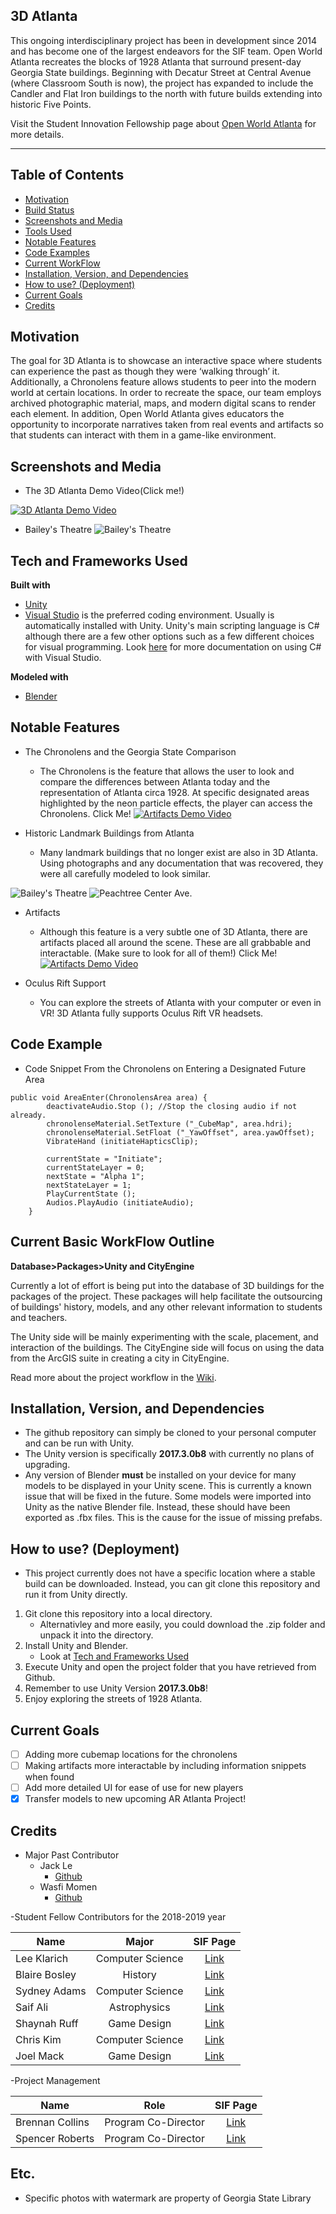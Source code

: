 
## 3D Atlanta

This ongoing interdisciplinary project has been in development since 2014 and has become one of the largest endeavors for the SIF team. Open World Atlanta recreates the blocks of 1928 Atlanta that surround present-day Georgia State buildings. Beginning with Decatur Street at Central Avenue (where Classroom South is now), the project has expanded to include the Candler and Flat Iron buildings to the north with future builds extending into historic Five Points.

Visit the Student Innovation Fellowship page about [Open World Atlanta](http://studentinnovation.gsucreate.org/projects/open-world-atlanta/) for more details.

***

## Table of Contents

- [Motivation](#motivation)
- [Build Status](#build-status)
- [Screenshots and Media](#screenshots-and-media)
- [Tools Used](#tech-and-frameworks-used)
- [Notable Features](#notable-features)
- [Code Examples](#code-example)
- [Current WorkFlow](#current-basic-workflow-outline)
- [Installation, Version, and Dependencies](#installation,-version,-dependencies)
- [How to use? (Deployment)](#how-to-use?-(deployment))
- [Current Goals](#current-goals)
- [Credits](#credits)

## Motivation
The goal for 3D Atlanta is to showcase an interactive space where students can experience the past as though they were ‘walking through’ it. Additionally, a Chronolens feature allows students to peer into the modern world at certain locations. In order to recreate the space, our team employs archived photographic material, maps, and modern digital scans to render each element. In addition, Open World Atlanta gives educators the opportunity to incorporate narratives taken from real events and artifacts so that students can interact with them in a game-like environment.


## Screenshots and Media
- The 3D Atlanta Demo Video(Click me!)

[![3D Atlanta Demo Video](https://img.youtube.com/vi/nQfp5wUFdZM/maxresdefault.jpg)](https://www.youtube.com/watch?v=nQfp5wUFdZM)
- Bailey's Theatre
![Bailey's Theatre](https://i.imgur.com/RiPOtRp.jpg)


## Tech and Frameworks Used

<b>Built with</b>
- [Unity](https://unity3d.com/)
- [Visual Studio](https://visualstudio.microsoft.com/vs/) is the preferred coding environment. Usually is automatically installed with Unity. Unity's main scripting language is C# although there are a few other options such as a few different choices for visual programming. Look [here](https://docs.unity3d.com/Manual/VisualStudioIntegration.html) for more documentation on using C# with Visual Studio.

<b>Modeled with</b>
- [Blender](https://www.blender.org/)

## Notable Features
- The Chronolens and the Georgia State Comparison
    - The Chronolens is the feature that allows the user to look and compare the differences between Atlanta today and the representation of Atlanta circa 1928. At specific designated areas highlighted by the neon particle effects, the player can access the Chronolens.
Click Me!
[![Artifacts Demo Video](https://img.youtube.com/vi/AdSGrlQ73vo/maxresdefault.jpg)](https://www.youtube.com/watch?v=AdSGrlQ73vo)

- Historic Landmark Buildings from Atlanta
    - Many landmark buildings that no longer exist are also in 3D Atlanta. Using photographs and any documentation that was recovered, they were all carefully modeled to look similar.

![Bailey's Theatre](https://i.imgur.com/sZtWspp.jpg)
![Peachtree Center Ave.](https://i.imgur.com/KYfetMy.jpg)

- Artifacts
    - Although this feature is a very subtle one of 3D Atlanta, there are artifacts placed all around the scene. These are all grabbable and interactable. (Make sure to look for all of them!)
Click Me!
[![Artifacts Demo Video](https://img.youtube.com/vi/u-GT4TWeGB8/maxresdefault.jpg)](https://www.youtube.com/watch?v=u-GT4TWeGB8)

- Oculus Rift Support
    - You can explore the streets of Atlanta with your computer or even in VR! 3D Atlanta fully supports Oculus Rift VR headsets.

## Code Example
- Code Snippet From the Chronolens on Entering a Designated Future Area
~~~
public void AreaEnter(ChronolensArea area) {
		deactivateAudio.Stop (); //Stop the closing audio if not already.
		chronolenseMaterial.SetTexture ("_CubeMap", area.hdri);
		chronolenseMaterial.SetFloat ("_YawOffset", area.yawOffset);
		VibrateHand (initiateHapticsClip);

		currentState = "Initiate";
		currentStateLayer = 0;
		nextState = "Alpha 1";
		nextStateLayer = 1;
		PlayCurrentState ();
		Audios.PlayAudio (initiateAudio);
	}
~~~

## Current Basic WorkFlow Outline

**Database>Packages>Unity and CityEngine**

Currently a lot of effort is being put into the database of 3D buildings for the packages of the project. These packages will help facilitate the outsourcing of buildings' history, models, and any other relevant information to students and teachers.

The Unity side will be mainly experimenting with the scale, placement, and interaction of the buildings. The CityEngine side will focus on using the data from the ArcGIS suite in creating a city in CityEngine.


 Read more about the project workflow in the [Wiki](https://github.com/SIFsatGSU/3DAtlanta/wiki).


## Installation, Version, and Dependencies
- The github repository can simply be cloned to your personal computer and can be run with Unity.
- The Unity version is specifically **2017.3.0b8** with currently no plans of upgrading.
- Any version of Blender **must** be installed on your device for many models to be displayed in your Unity scene. This is currently a known issue that will be fixed in the future. Some models were imported into Unity as the native Blender file. Instead, these should have been exported as .fbx files. This is the cause for the issue of missing prefabs.

## How to use? (Deployment)
- This project currently does not have a specific location where a stable build can be downloaded. Instead, you can git clone this repository and run it from Unity directly.

1. Git clone this repository into a local directory.
    * Alternativley and more easily, you could download the .zip folder and unpack it into the directory.
2. Install Unity and Blender.
    * Look at [Tech and Frameworks Used](#tech-and-frameworks-used)
3. Execute Unity and open the project folder that you have retrieved from Github.
4. Remember to use Unity Version **2017.3.0b8**!
5. Enjoy exploring the streets of 1928 Atlanta.

## Current Goals
- [ ] Adding more cubemap locations for the chronolens
- [ ] Making artifacts more interactable by including information snippets when found
- [ ] Add more detailed UI for ease of use for new players
- [X] Transfer models to new upcoming AR Atlanta Project!

## Credits
- Major Past Contributor
    * Jack Le
        * [Github](https://github.com/jackle1127)
    * Wasfi Momen
        * [Github](https://github.com/CodeFluent)

-Student Fellow Contributors for the 2018-2019 year

| Name          | Major           | SIF Page                                                                         |   
| ------------- |:-------------:  | :-------------------------------------------------------------------------------:|
| Lee Klarich   | Computer Science| [Link](http://studentinnovation.gsucreate.org/meet-the-fellows/lee-klarich/)     |
| Blaire Bosley | History         | [Link](http://studentinnovation.gsucreate.org/meet-the-fellows/blaire-bosley/)   |
| Sydney Adams  | Computer Science| [Link](http://studentinnovation.gsucreate.org/meet-the-fellows/sydney-adams/)    |
| Saif Ali      | Astrophysics    | [Link](http://studentinnovation.gsucreate.org/meet-the-fellows/saif-ali/)        |
| Shaynah Ruff  | Game Design     | [Link](http://studentinnovation.gsucreate.org/meet-the-fellows/shaynah-ruff/)    |
| Chris Kim     | Computer Science| [Link](http://studentinnovation.gsucreate.org/meet-the-fellows/chris-kim/)       |
| Joel Mack     | Game Design     | [Link](http://studentinnovation.gsucreate.org/meet-the-fellows/joel-austin-mack/)|

-Project Management

| Name            | Role               | SIF Page                                                                        |   
| ----------------|:------------------:| :------------------------------------------------------------------------------:|
| Brennan Collins | Program Co-Director| [Link](http://studentinnovation.gsucreate.org/meet-the-fellows/brennan-collins/)|
| Spencer Roberts | Program Co-Director| [Link](http://studentinnovation.gsucreate.org/meet-the-fellows/spencer-roberts/)|

## Etc.
- Specific photos with watermark are property of Georgia State Library